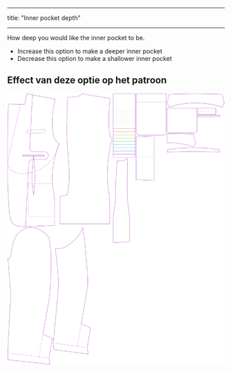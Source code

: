- - -
title: "Inner pocket depth"
- - -

How deep you would like the inner pocket to be.

- Increase this option to make a deeper inner pocket
- Decrease this option to make a shallower inner pocket

## Effect van deze optie op het patroon

![This image shows the effect of this option by superimposing several variants that have a different value for this option](jaeger_innerpocketdepth_sample.svg "Effect of this option on the pattern")
